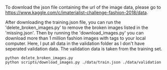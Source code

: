 To download the json file containing the url of the image data, please go to https://www.kaggle.com/c/imaterialist-challenge-fashion-2018/data.

After downloading the training.json file, you can run the 'delete_broken_images.py' to remove the broken images listed in the 'missing.json'. Then by running the 'download_images.py' you can download more than 1 million fashion images with tags to your local computer. Here, I put all data in the validation folder as I don't have seperated validation data. The validation data is taken from the training set.

```
python delete_broken_images.py
python scripts/download_images.py ./data/train.json ./data/validation
```
